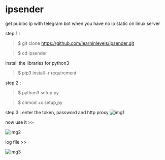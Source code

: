 # ipsender
get publoc ip with telegram bot when you have no ip static on linux server

step 1 :
  
  >$ git clone https://github.com/learninlevels/ipsender.git
  
  >$ cd ipsender
  
  install the libraries for python3 
  
  >$ pip3 install -r requirement


step 2 : 
   
   >$ python3 setup.py
   
   >$ chmod +x setup,py 

step 3 :
    enter the token, password and http proxy
![img1](https://imgurl.ir/uploads/b70072_.jpg)
 
 now use it >> 
 
 ![img2](https://imgurl.ir/uploads/v497759_.jpg)
 
 log file >>
 
 ![img3](https://imgurl.ir/uploads/c431675_.jpg)
